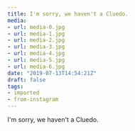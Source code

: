 ```yaml
---
title: I'm sorry, we haven't a Cluedo.
media:
- url: media-0.jpg
- url: media-1.jpg
- url: media-2.jpg
- url: media-3.jpg
- url: media-4.jpg
- url: media-5.jpg
- url: media-6.jpg
date: "2019-07-13T14:54:21Z"
draft: false
tags:
- imported
- from-instagram
---
```

I'm sorry, we haven't a Cluedo.
